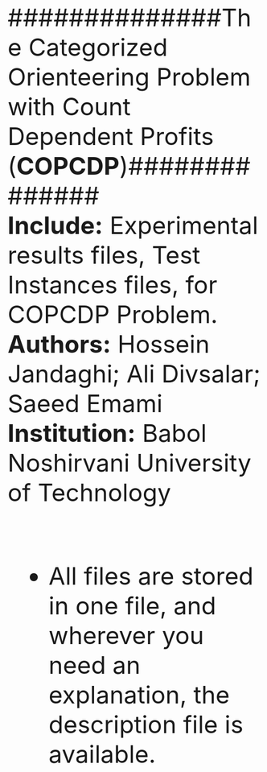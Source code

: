 <font size="16">

##############The Categorized Orienteering Problem with Count Dependent Profits (<b>COPCDP</b>)##############<br>
  <b>Include:</b> Experimental results files, Test Instances files, for COPCDP Problem. <br>
  <b>Authors:</b> Hossein Jandaghi; Ali Divsalar; Saeed Emami <br>
  <b>Institution:</b> Babol Noshirvani University of Technology <br><br>
* All files are stored in one file, and wherever you need an explanation, the description file is available.

</font>


